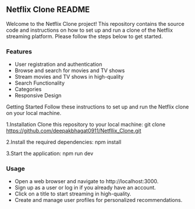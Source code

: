 <h2>Netflix Clone README</h2>

Welcome to the Netflix Clone project! This repository contains the source code and instructions on how to set up and run a clone of the Netflix streaming platform. Please follow the steps below to get started.

<h3>Features</h3>

<ul>
<li>User registration and authentication</li>
<li>Browse and search for movies and TV shows</li>
<li>Stream movies and TV shows in high-quality</li>
<li>Search Functionality</li>
<li>Categories</li>
<li>Responsive Design</li>
</ul>

Getting Started
Follow these instructions to set up and run the Netflix clone on your local machine.

1.Installation
Clone this repository to your local machine:
git clone https://github.com/deepakbhagat0911/Netfllix_Clone.git

2.Install the required dependencies:
npm install

3.Start the application:
npm run dev

<h3>Usage</h3>

<ul>
<li>Open a web browser and navigate to http://localhost:3000.</li>
<li>Sign up as a user or log in if you already have an account.</li>
<!-- <li>Browse and search for movies and TV shows.</li> -->
<li>Click on a title to start streaming in high-quality.</li>
<li>Create and manage user profiles for personalized recommendations.</li>
</ul>
